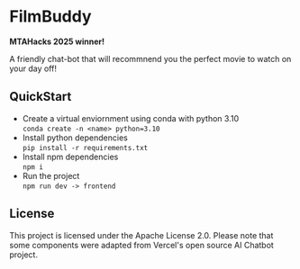 # FilmBuddy

**MTAHacks 2025 winner!**

A friendly chat-bot that will recommnend you the perfect movie to watch on your day off!

## QuickStart

- Create a virtual enviornment using conda with python 3.10 <br>
`conda create -n <name> python=3.10` 
- Install python dependencies <br>
`pip install -r requirements.txt`
- Install npm dependencies <br>
`npm i`
- Run the project <br>
`npm run dev -> frontend`  

## License

This project is licensed under the Apache License 2.0. Please note that some components were adapted from Vercel's open source AI Chatbot project.
